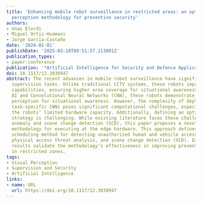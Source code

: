 ```yaml
---
title: 'Enhancing mobile robot surveillance in restricted areas: an optimal visual
  perception methodology for preventive security'
authors:
- Unai Elordi
- Miguel Ortiz-Huamani
- Jorge Garcia-Castaño
date: '2024-01-01'
publishDate: '2025-03-10T09:51:57.213091Z'
publication_types:
- paper-conference
publication: '*Artificial Intelligence for Security and Defence Applications II*'
doi: 10.1117/12.3030947
abstract: The recent advances in mobile robot surveillance have significantly enhanced
  supervision tasks. Unlike traditional CCTV systems, these robots improve patrolling
  capabilities, ensuring higher area coverage for situational awareness. Leveraging
  AI and Convolutional Neural Networks (CNN), these robots demonstrate enhanced visual
  perception for situational awareness. However, the complexity of deploying multiple,
  task-specific CNNs poses significant computational challenges, especially due to
  the robots’ limited hardware capacity. Additionally, defining an optimal supervision
  strategy is challenging. While existing literature faces these challenges through
  anomaly and scene change detection (SCD), this paper proposes a novel visual perception
  methodology for executing at the edge hardware. This approach defines an optimal
  scheduling method for detecting unauthorized human and vehicle access, potential
  physical access threat analysis, and scene change detection (SCD). Experimental
  results validate the methodology’s effectiveness in improving preventive security
  in restricted zones.
tags:
- Visual Perception
- Supervision and Security
- Artificial Intelligence
links:
- name: URL
  url: https://doi.org/10.1117/12.3030947
---
```


